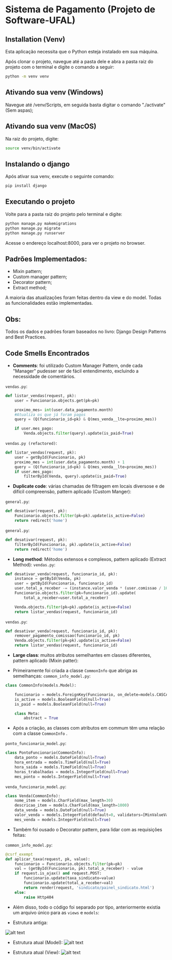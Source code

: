 # Sistema de Pagamento (Projeto de Software-UFAL)


## Installation (Venv)

Esta aplicação necessita que o Python esteja instalado em sua máquina.

Após clonar o projeto, navegue até a pasta dele e abra a pasta raiz do projeto com o terminal e digite o comando a seguir:
```sh
python -m venv venv
```


## Ativando sua venv (Windows)

Navegue até /venv/Scripts, em seguida basta digitar o comando "./activate" (Sem aspas);
 
## Ativando sua venv (MacOS)

Na raiz do projeto, digite: 

```sh
source venv/bin/activate
```
 
## Instalando o django

Após ativar sua venv, execute o seguinte comando:
```sh
pip install django
```

## Executando o projeto

Volte para a pasta raiz do projeto pelo terminal e digite:
```sh
python manage.py makemigrations
python manage.py migrate
python manage.py runserver
```

Acesse o endereço localhost:8000, para ver o projeto no browser.


## Padrões Implementados:

- Mixin pattern; 
- Custom manager pattern;
- Decorator pattern;
- Extract method;

A maioria das atualizações foram feitas dentro da view e do model.
Todas as funcionalidades estão implementadas.

## Obs:

Todos os dados e padrões foram baseados no livro: Django Design Patterns and Best Practices.

## Code Smells Encontrados

- **Comments**: foi utilizado Custom Manager Pattern, onde cada "Manager" pudesser ser de fácil entendimento, excluindo a necessidade de comentários.

`vendas.py`:
```py
def listar_vendas(request, pk):
    user = Funcionario.objects.get(pk=pk)

    proximo_mes= int(user.data_pagamento.month)
    #Atualiza os que já foram pagos
    query = (Q(funcionario_id=pk) & Q(mes_venda__lte=proximo_mes))

    if user.mes_pago:
        Venda.objects.filter(query).update(is_paid=True)

```

`vendas.py (refactored)`:
```py
def listar_vendas(request, pk):
    user = getById(Funcionario, pk)
    proximo_mes = int(user.data_pagamento.month) + 1
    query = (Q(funcionario_id=pk) & Q(mes_venda__lte=proximo_mes))
    if user.mes_pago:
        filterById(Venda, query).update(is_paid=True)
```


- **Duplicate code**: várias chamadas de filtragem em locais diversose e de difícil compreensão, pattern aplicado (Custom Manger):

`general.py`:
```py
def desativar(request, pk):
    Funcionario.objects.filter(pk=pk).update(is_active=False)
    return redirect('home')
```

`general.py`:

```py
def desativar(request, pk):
    filterById(Funcionario, pk).update(is_active=False)
    return redirect('home')
```


- **Long method**: Métodos extensos e complexos, pattern aplicado (Extract Method):
`vendas.py`:
```py
def desativar_venda(request, funcionario_id, pk):
    instance = getById(Venda, pk)
    user = getById(Funcionario, funcionario_id)
    user.total_a_receber -= (instance.valor_venda * (user.comissao / 100))
    Funcionario.objects.filter(pk=funcionario_id).update(
        total_a_receber=user.total_a_receber)

    Venda.objects.filter(pk=pk).update(is_active=False)
    return listar_vendas(request, funcionario_id)
```

`vendas.py`:


```py
def desativar_venda(request, funcionario_id, pk):
    remover_pagamento_comissao(funcionario_id, pk)
    Venda.objects.filter(pk=pk).update(is_active=False)
    return listar_vendas(request, funcionario_id)
```


- **Large class**: muitos atributos semelhantes em classes diferentes, pattern aplicado (Mixin patter):

- Primeiramente foi criada a classe ```CommonInfo``` que abriga as semelhanças:
`common_info_model.py`:
```py
class CommonInfo(models.Model):

    funcionario = models.ForeignKey(Funcionario, on_delete=models.CASCADE, blank=True, null=True)
    is_active = models.BooleanField(null=True)
    is_paid = models.BooleanField(null=True)

    class Meta:
        abstract = True
```

- Após a criação, as classes com atributos em commum têm uma relação com a classe ```CommonInfo``` .

`ponto_funcionario_model.py`:
```py
class PontoFuncionario(CommonInfo):
    data_ponto = models.DateField(null=True)
    hora_entrada = models.TimeField(null=True)
    hora_saida = models.TimeField(null=True)
    horas_trabalhadas = models.IntegerField(null=True)
    mes_ponto = models.IntegerField(null=True)
```

`venda_funcionario_model.py`:
```py
class Venda(CommonInfo):
    nome_item = models.CharField(max_length=30)
    descricao_item = models.CharField(max_length=1000)
    data_venda = models.DateField(null=True)
    valor_venda = models.IntegerField(default=0, validators=[MinValueValidator(0), MaxValueValidator(99999)])
    mes_venda = models.IntegerField(null=True)

```

- Também foi ousado o Decorator pattern, para lidar com as requisições feitas:

`common_info_model.py`:
```py
@csrf_exempt
def aplicar_taxa(request, pk, value):
    funcionario = Funcionario.objects.filter(pk=pk)
    val = (getById(Funcionario, pk).total_a_receber) - value
    if request.is_ajax() and request.POST:
        funcionario.update(taxa_sindicato=value)
        funcionario.update(total_a_receber=val)
        return render(request, 'sindicato/painel_sindicato.html')
    else:
        raise Http404
```

- Além disso, todo o código foi separado por tipo, anteriormente existia um arquivo único para as ```views```  e ```models```:

- Estrutura antiga:

![alt text](https://firebasestorage.googleapis.com/v0/b/teste-e6f39.appspot.com/o/old.PNG?alt=media&token=9d11d2a8-475b-48e7-81c2-0a31e540ab45)

- Estrutura atual (Model):
 ![alt text](https://firebasestorage.googleapis.com/v0/b/teste-e6f39.appspot.com/o/new%20model.PNG?alt=media&token=59d238dd-cd52-4238-b471-c214f3e2080f)


- Estrutura atual (View):
 ![alt text](https://firebasestorage.googleapis.com/v0/b/teste-e6f39.appspot.com/o/new%20view.PNG?alt=media&token=b20766f5-5c80-44fe-b8fd-c8dfe4a49f71)

 
 


